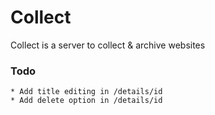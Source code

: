 ﻿# Collect
Collect is a server to collect & archive websites

### Todo
	* Add title editing in /details/id
	* Add delete option in /details/id
